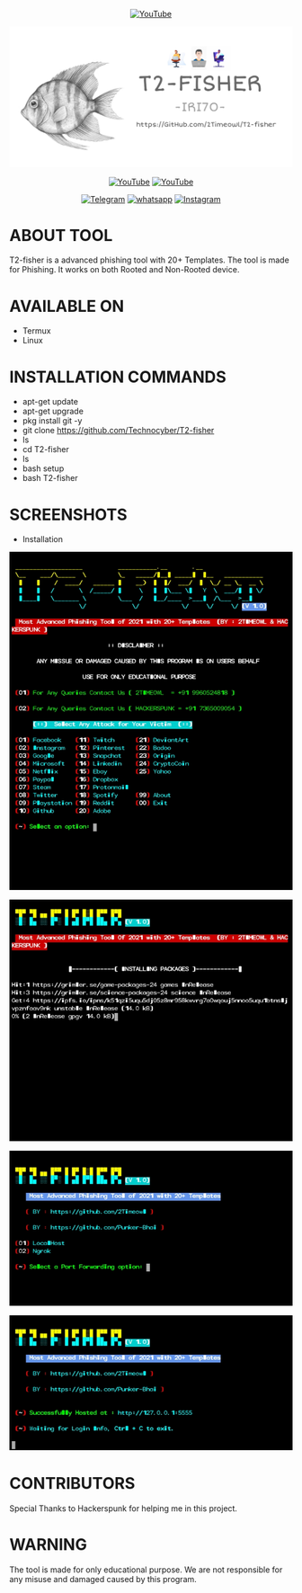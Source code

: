 <p align="center">
<a href="https://rebrand.ly/githubprof"><img title="YouTube" src="https://img.shields.io/badge/Made In-India-brightgreen?style=for-the-badge&logo="></a>
</p>
<a href="https://linktr.ee/2Timeowl"><img src="PicsArt_03-09-11.12.02.png"></a>
</p>
<p align="center">
<a href="https://rebrand.ly/githubprof"><img title="YouTube" src="https://img.shields.io/badge/Techno-Cyber-brightgreen?style=for-the-badge&logo=github"></a>
<a href="https://rebrand.ly/noobhackers"><img title="YouTube" src="https://img.shields.io/badge/Instagram-Technocyber.sh-red?style=for-the-badge&logo=Youtube"></a>
</p>
<p align="center">
<a href="https://rebrand.ly/telegramchnl"><img title="Telegram" src="https://img.shields.io/badge/Telegram-black?style=for-the-badge&logo=Telegram"></a>
<a href="https://rebrand.ly/hckrgroups"><img title="whatsapp" src="https://img.shields.io/badge/whatsapp-blue?style=for-the-badge&logo=whatsapp"></a>
<a href="https://rebrand.ly/insgrm"><img title="Instagram" src="https://img.shields.io/badge/YouTube-purple?style=for-the-badge&logo=instagram"></a>
<p align="center">
<p align="center">

# ABOUT TOOL

T2-fisher is a advanced phishing tool with 20+ Templates. The tool is made for Phishing. It works on both Rooted and Non-Rooted device.

# AVAILABLE ON

* Termux
* Linux

# INSTALLATION COMMANDS

* apt-get update
* apt-get upgrade
* pkg install git -y
* git clone https://github.com/Technocyber/T2-fisher
* ls
* cd T2-fisher
* ls
* bash setup
* bash T2-fisher

# SCREENSHOTS

* Installation

<p align="center">
<a href="https://linktr.ee/2Timeowl"><img src="Screenshot_2021-03-20-01-07-52-55_84d3000e3f4017145260f7618db1d683.jpg"></a>
</p>
<p align="center">
<a href="https://linktr.ee/2Timeowl"><img src="Screenshot_2021-03-20-01-10-08-60.jpg"></a>
</p>
<p align="center">
<a href="https://linktr.ee/2Timeowl"><img src="Screenshot_2021-03-20-01-09-31-16_84d3000e3f4017145260f7618db1d683.jpg"></a>
</p>
<p align="center">
<a href="https://linktr.ee/2Timeowl"><img src="Screenshot_2021-03-20-01-09-44-41_84d3000e3f4017145260f7618db1d683.jpg"></a>
</p>

# CONTRIBUTORS 

Special Thanks to Hackerspunk for helping me in this project.

# WARNING 

The tool is made for only educational purpose. We are not responsible for any misuse and damaged caused by this program.
